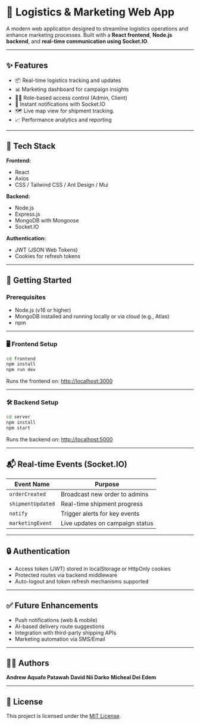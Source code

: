 # 🚛 Logistics & Marketing Web App

A modern web application designed to streamline logistics operations and enhance marketing processes. Built with a **React frontend**, **Node.js backend**, and **real-time communication using Socket.IO**.

---

## ✨ Features

- 📦 Real-time logistics tracking and updates
- 📊 Marketing dashboard for campaign insights
- 🧑‍💼 Role-based access control (Admin, Client)
- 💬 Instant notifications with Socket.IO
- 🗺️ Live map view for shipment tracking.
- 📈 Performance analytics and reporting

---

## 🔧 Tech Stack

**Frontend:**
- React
- Axios
- CSS / Tailwind CSS / Ant Design / Mui

**Backend:**
- Node.js
- Express.js
- MongoDB with Mongoose
- Socket.IO

**Authentication:**
- JWT (JSON Web Tokens)
- Cookies for refresh tokens


---

## 🚀 Getting Started

### Prerequisites

- Node.js (v16 or higher)
- MongoDB installed and running locally or via cloud (e.g., Atlas)
- npm 

---

### 🖥️ Frontend Setup

```bash
cd frontend
npm install
npm run dev
```

Runs the frontend on: [http://localhost:3000](http://localhost:3000)

---

### 🛠 Backend Setup

```bash
cd server
npm install
npm start
```

Runs the backend on: [http://localhost:5000](http://localhost:5000)

---


## 📬 Real-time Events (Socket.IO)

| Event Name         | Purpose                         |
|--------------------|----------------------------------|
| `orderCreated`     | Broadcast new order to admins    |
| `shipmentUpdated`  | Real-time shipment progress      |
| `notify`     | Trigger alerts for key events    |
| `marketingEvent`   | Live updates on campaign status  |

---

## 🔒 Authentication

- Access token (JWT) stored in localStorage or HttpOnly cookies
- Protected routes via backend middleware
- Auto-logout and token refresh mechanisms supported

---

## ✅ Future Enhancements

- Push notifications (web & mobile)
- AI-based delivery route suggestions
- Integration with third-party shipping APIs
- Marketing automation via SMS/Email

---

## 🧑‍💻 Authors

**Andrew Aquafo Patawah**
**David Nii Darko**
**Micheal Dei Edem**

---

## 📄 License

This project is licensed under the [MIT License](LICENSE).
